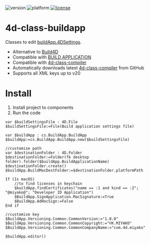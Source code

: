 ![version](https://img.shields.io/badge/version-20%2B-E23089)
![platform](https://img.shields.io/static/v1?label=platform&message=mac-intel%20|%20mac-arm%20|%20win-64&color=blue)
[![license](https://img.shields.io/github/license/miyako/4d-plugin-jwt)](LICENSE)

# 4d-class-buildapp
Classes to edit [buildApp.4DSettings](https://doc.4d.com/4Dv20/4D/20/4D-XML-Keys-BuildApplication.100-6335734.en.html).

* Alternative to [Build4D](https://github.com/4d-depot/Build4D)
* Compatible with [BUILD APPLICATION](https://doc.4d.com/4Dv20/4D/20.2/BUILD-APPLICATION.301-6720787.en.html)
* Compatible with [4d-class-compiler](https://github.com/miyako/4d-class-compiler)
* Automatically downloads latest [4d-class-compiler](https://github.com/miyako/4d-class-compiler) from GitHub
* Supports all XML keys up to v20
 
# Install

1. Install project to components
1. Run the code

```4d
var $buildSettingsFile : 4D.File
$buildSettingsFile:=File(Build application settings file)

var $buildApp : cs.BuildApp.BuildApp
$buildApp:=cs.BuildApp.BuildApp.new($buildSettingsFile)

//customise path
var $destinationFolder : 4D.Folder
$destinationFolder:=Folder(fk desktop folder).folder($buildApp.BuildApplicationName)
$destinationFolder.create()
$buildApp.BuildMacDestFolder:=$destinationFolder.platformPath

If (Is macOS)
	//to find licenses in keychain
	$buildApp.findCertificates("name == :1 and kind == :2"; "@miyako@"; "Developer ID Application")
	$BuildApp.SignApplication.MacSignature:=True
	$BuildApp.AdHocSign:=False
End if 

//customise key
$BuildApp.Versioning.Common.CommonVersion:="1.0.0"
$BuildApp.Versioning.Common.CommonCopyright:="©︎K.MIYAKO"
$BuildApp.Versioning.Common.CommonCompanyName:="com.4d.miyako"

$buildApp.editor()
```
